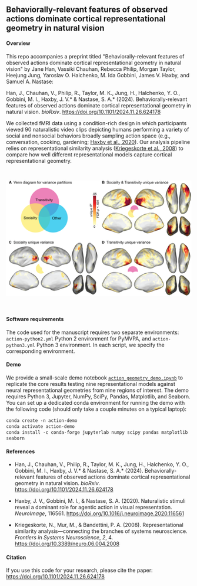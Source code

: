 ## Behaviorally-relevant features of observed actions dominate cortical representational geometry in natural vision

#### Overview 
This repo accompanies a preprint titled "Behaviorally-relevant features of observed actions dominate cortical representational geometry in natural vision" by Jane Han, Vassiki Chauhan, Rebecca Philip, Morgan Taylor, Heejung Jung, Yaroslav O. Halchenko, M. Ida Gobbini, James V. Haxby, and Samuel A. Nastase:

Han, J., Chauhan, V., Philip, R., Taylor, M. K., Jung, H., Halchenko, Y. O., Gobbini, M. I., Haxby, J. V.\* & Nastase, S. A.\* (2024). Behaviorally-relevant features of observed actions dominate cortical representational geometry in natural vision. *bioRxiv*. https://doi.org/10.1101/2024.11.26.624178

We collected fMRI data using a condition-rich design in which participants viewed 90 naturalistic video clips depicting humans performing a variety of social and nonsocial behaviors broadly sampling action space (e.g., conversation, cooking, gardening; [Haxby et al., 2020](https://doi.org/10.1016/j.neuroimage.2020.116561)). Our analysis pipeline relies on representational similarity analysis ([Kriegeskorte et al., 2008](https://doi.org/10.3389/neuro.06.004.2008)) to compare how well different representational models capture cortical representational geometry.

<br>

![Alt text](./figure_github.png?raw=true&s=100 "Variance partitioning")

<br>

#### Software requirements
The code used for the manuscript requires two separate environments: `action-python2.yml` Python 2 environment for PyMVPA, and `action-python3.yml` Python 3 environment. In each script, we specify the corresponding environment.

#### Demo
We provide a small-scale demo notebook [`action_geometry_demo.ipynb`](https://github.com/HaxbyLab/action-geometry/blob/add-demo/action_geometry_demo.ipynb) to replicate the core results testing nine representational models against neural representational geometries from nine regions of interest. The demo requires Python 3, Jupyter, NumPy, SciPy, Pandas, Matplotlib, and Seaborn. You can set up a dedicated conda environment for running the demo with the following code (should only take a couple minutes on a typical laptop):

```
conda create -n action-demo
conda activate action-demo
conda install -c conda-forge jupyterlab numpy scipy pandas matplotlib seaborn
```

#### References

* Han, J., Chauhan, V., Philip, R., Taylor, M. K., Jung, H., Halchenko, Y. O., Gobbini, M. I., Haxby, J. V.\* & Nastase, S. A.\* (2024). Behaviorally-relevant features of observed actions dominate cortical representational geometry in natural vision. *bioRxiv*. https://doi.org/10.1101/2024.11.26.624178

* Haxby, J. V., Gobbini, M. I., & Nastase, S. A. (2020). Naturalistic stimuli reveal a dominant role for agentic action in visual representation. *NeuroImage*, 116561. https://doi.org/10.1016/j.neuroimage.2020.116561

* Kriegeskorte, N., Mur, M., & Bandettini, P. A. (2008). Representational similarity analysis&mdash;connecting the branches of systems neuroscience. *Frontiers in Systems Neuroscience*, *2*, 4. https://doi.org/10.3389/neuro.06.004.2008

#### Citation
If you use this code for your research, please cite the paper: https://doi.org/10.1101/2024.11.26.624178
